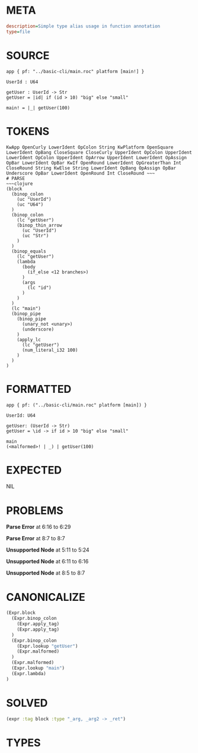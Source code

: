 # META
~~~ini
description=Simple type alias usage in function annotation
type=file
~~~
# SOURCE
~~~roc
app { pf: "../basic-cli/main.roc" platform [main!] }

UserId : U64

getUser : UserId -> Str
getUser = |id| if (id > 10) "big" else "small"

main! = |_| getUser(100)
~~~
# TOKENS
~~~text
KwApp OpenCurly LowerIdent OpColon String KwPlatform OpenSquare LowerIdent OpBang CloseSquare CloseCurly UpperIdent OpColon UpperIdent LowerIdent OpColon UpperIdent OpArrow UpperIdent LowerIdent OpAssign OpBar LowerIdent OpBar KwIf OpenRound LowerIdent OpGreaterThan Int CloseRound String KwElse String LowerIdent OpBang OpAssign OpBar Underscore OpBar LowerIdent OpenRound Int CloseRound ~~~
# PARSE
~~~clojure
(block
  (binop_colon
    (uc "UserId")
    (uc "U64")
  )
  (binop_colon
    (lc "getUser")
    (binop_thin_arrow
      (uc "UserId")
      (uc "Str")
    )
  )
  (binop_equals
    (lc "getUser")
    (lambda
      (body
        (if_else <12 branches>)
      )
      (args
        (lc "id")
      )
    )
  )
  (lc "main")
  (binop_pipe
    (binop_pipe
      (unary_not <unary>)
      (underscore)
    )
    (apply_lc
      (lc "getUser")
      (num_literal_i32 100)
    )
  )
)
~~~
# FORMATTED
~~~roc
app { pf: ("../basic-cli/main.roc" platform [main]) }

UserId: U64

getUser: (UserId -> Str)
getUser = \id -> if id > 10 "big" else "small"

main
(<malformed>! | _) | getUser(100)
~~~
# EXPECTED
NIL
# PROBLEMS
**Parse Error**
at 6:16 to 6:29

**Parse Error**
at 8:7 to 8:7

**Unsupported Node**
at 5:11 to 5:24

**Unsupported Node**
at 6:11 to 6:16

**Unsupported Node**
at 8:5 to 8:7

# CANONICALIZE
~~~clojure
(Expr.block
  (Expr.binop_colon
    (Expr.apply_tag)
    (Expr.apply_tag)
  )
  (Expr.binop_colon
    (Expr.lookup "getUser")
    (Expr.malformed)
  )
  (Expr.malformed)
  (Expr.lookup "main")
  (Expr.lambda)
)
~~~
# SOLVED
~~~clojure
(expr :tag block :type "_arg, _arg2 -> _ret")
~~~
# TYPES
~~~roc
~~~
